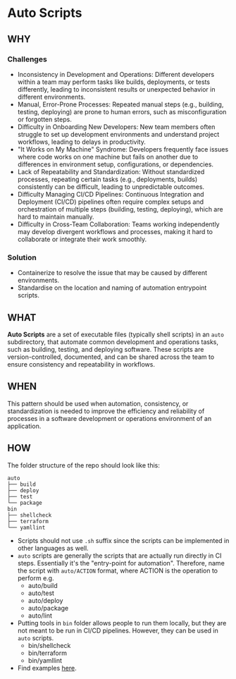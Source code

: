 # Auto Scripts

## WHY
### Challenges
- Inconsistency in Development and Operations: Different developers within a team may perform tasks like builds, deployments, or tests differently, leading to inconsistent results or unexpected behavior in different environments.
- Manual, Error-Prone Processes: Repeated manual steps (e.g., building, testing, deploying) are prone to human errors, such as misconfiguration or forgotten steps.
- Difficulty in Onboarding New Developers: New team members often struggle to set up development environments and understand project workflows, leading to delays in productivity.
- "It Works on My Machine" Syndrome: Developers frequently face issues where code works on one machine but fails on another due to differences in environment setup, configurations, or dependencies.
- Lack of Repeatability and Standardization: Without standardized processes, repeating certain tasks (e.g., deployments, builds) consistently can be difficult, leading to unpredictable outcomes.
- Difficulty Managing CI/CD Pipelines: Continuous Integration and Deployment (CI/CD) pipelines often require complex setups and orchestration of multiple steps (building, testing, deploying), which are hard to maintain manually.
- Difficulty in Cross-Team Collaboration: Teams working independently may develop divergent workflows and processes, making it hard to collaborate or integrate their work smoothly.

### Solution
- Containerize to resolve the issue that may be caused by different environments.
- Standardise on the location and naming of automation entrypoint scripts.

## WHAT
**Auto Scripts** are a set of executable files (typically shell scripts) in an `auto` subdirectory, that automate common development and operations tasks, such as building, testing, and deploying software. These scripts are version-controlled, documented, and can be shared across the team to ensure consistency and repeatability in workflows.

## WHEN
This pattern should be used when automation, consistency, or standardization is needed to improve the efficiency and reliability of processes in a software development or operations environment of an application.

## HOW
The folder structure of the repo should look like this:
```
auto
├── build
├── deploy
├── test
└── package
bin
├── shellcheck
├── terraform
└── yamllint
```

- Scripts should not use `.sh` suffix since the scripts can be implemented in other languages as well.
- `auto` scripts are generally the scripts that are actually run directly in CI steps. Essentially it's the "entry-point for automation". Therefore, name the script with `auto/ACTION` format, where ACTION is the operation to perform e.g. 
  - auto/build
  - auto/test
  - auto/deploy
  - auto/package
  - auto/lint
- Putting tools in `bin` folder allows people to run them locally, but they are not meant to be run in CI/CD pipelines. However, they can be used in `auto` scripts.
  - bin/shellcheck
  - bin/terraform
  - bin/yamllint
- Find examples [here](./ch02-01-01-examples.md).
